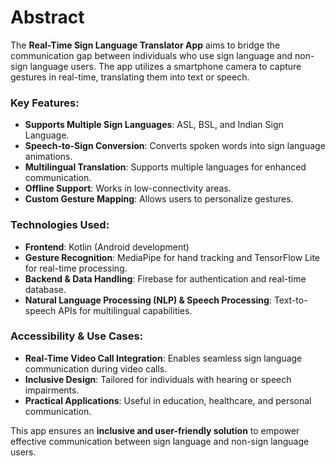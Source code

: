# Abstract

The **Real-Time Sign Language Translator App** aims to bridge the communication gap between individuals who use sign language and non-sign language users. The app utilizes a smartphone camera to capture gestures in real-time, translating them into text or speech. 

### Key Features:
- **Supports Multiple Sign Languages**: ASL, BSL, and Indian Sign Language.
- **Speech-to-Sign Conversion**: Converts spoken words into sign language animations.
- **Multilingual Translation**: Supports multiple languages for enhanced communication.
- **Offline Support**: Works in low-connectivity areas.
- **Custom Gesture Mapping**: Allows users to personalize gestures.

### Technologies Used:
- **Frontend**: Kotlin (Android development)
- **Gesture Recognition**: MediaPipe for hand tracking and TensorFlow Lite for real-time processing.
- **Backend & Data Handling**: Firebase for authentication and real-time database.
- **Natural Language Processing (NLP) & Speech Processing**: Text-to-speech APIs for multilingual capabilities.

### Accessibility & Use Cases:
- **Real-Time Video Call Integration**: Enables seamless sign language communication during video calls.
- **Inclusive Design**: Tailored for individuals with hearing or speech impairments.
- **Practical Applications**: Useful in education, healthcare, and personal communication.

This app ensures an **inclusive and user-friendly solution** to empower effective communication between sign language and non-sign language users.
